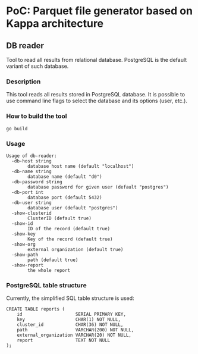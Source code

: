 # PoC: Parquet file generator based on Kappa architecture

## DB reader

Tool to read all results from relational database. PostgreSQL is the default
variant of such database.

### Description

This tool reads all results stored in PostgreSQL database. It is possible to
use command line flags to select the database and its options (user, etc.).

### How to build the tool

```
go build
```

### Usage

```
Usage of db-reader:
  -db-host string
        database host name (default "localhost")
  -db-name string
        database name (default "d0")
  -db-password string
        database password for given user (default "postgres")
  -db-port int
        database port (default 5432)
  -db-user string
        database user (default "postgres")
  -show-clusterid
        ClusterID (default true)
  -show-id
        ID of the record (default true)
  -show-key
        Key of the record (default true)
  -show-org
        external organization (default true)
  -show-path
        path (default true)
  -show-report
        the whole report
```

### PostgreSQL table structure

Currently, the simplified SQL table structure is used:

```
CREATE TABLE reports (
    id                    SERIAL PRIMARY KEY,
    key                   CHAR(1) NOT NULL,
    cluster_id            CHAR(36) NOT NULL,
    path                  VARCHAR(200) NOT NULL,
    external_organization VARCHAR(20) NOT NULL,
    report                TEXT NOT NULL
);
```
